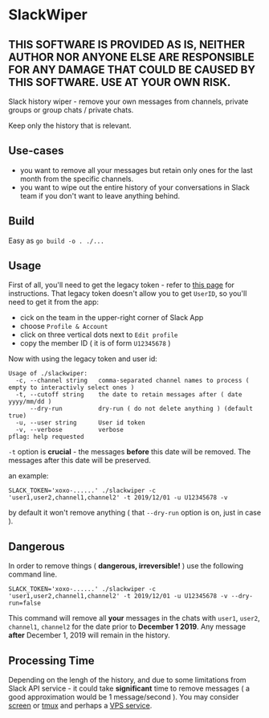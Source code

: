 # SlackWiper

## THIS SOFTWARE IS PROVIDED AS IS, NEITHER AUTHOR NOR ANYONE ELSE ARE RESPONSIBLE FOR ANY DAMAGE THAT COULD BE CAUSED BY THIS SOFTWARE. USE AT YOUR OWN RISK.

Slack history wiper - remove your own messages from channels, private groups or group chats / private chats. 

Keep only the history that is relevant.

## Use-cases

- you want to remove all your messages but retain only ones for the last month from the specific channels.
- you want to wipe out the entire history of your conversations in Slack team if you don't want to leave anything behind.

## Build

Easy as `go build -o . ./...`

## Usage

First of all, you'll need to get the legacy token - refer to [this page](https://api.slack.com/custom-integrations/legacy-tokens) for instructions.
That legacy token doesn't allow you to get `UserID`, so you'll need to get it from the app: 
- cick on the team in the upper-right corner of Slack App
- choose `Profile & Account`
- click on three vertical dots next to `Edit profile`
- copy the member ID ( it is of form `U12345678` )

Now with using the legacy token and user id:
```
Usage of ./slackwiper:
  -c, --channel string   comma-separated channel names to process ( empty to interactivly select ones )
  -t, --cutoff string    the date to retain messages after ( date yyyy/mm/dd )
      --dry-run          dry-run ( do not delete anything ) (default true)
  -u, --user string      User id token
  -v, --verbose          verbose
pflag: help requested

```

`-t` option is **crucial** - the messages **before** this date will be removed. The messages after this date will be preserved.

an example:
```
SLACK_TOKEN='xoxo-......' ./slackwiper -c 'user1,user2,channel1,channel2' -t 2019/12/01 -u U12345678 -v
```
by default it won't remove anything ( that `--dry-run` option is on, just in case ).

## Dangerous
In order to remove things ( **dangerous, irreversible!** ) use the following command line.
```
SLACK_TOKEN='xoxo-......' ./slackwiper -c 'user1,user2,channel1,channel2' -t 2019/12/01 -u U12345678 -v --dry-run=false
```
This command will remove all **your** messages in the chats with `user1`, `user2`, `channel1`, `channel2` 
for the date prior to **December 1 2019**. Any message **after** December 1, 2019 will remain in the history.

## Processing Time
Depending on the lengh of the history, and due to some limitations from Slack API service - it could take **significant** time to remove messages ( a good approximation would be 1 message/second ). You may consider [screen](https://linuxize.com/post/how-to-use-linux-screen/) or [tmux](https://github.com/tmux/tmux/wiki) and perhaps a [VPS service](https://en.wikipedia.org/wiki/Virtual_private_server).
